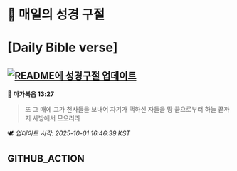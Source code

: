 # 🙏 매일의 성경 구절
# [Daily Bible verse]
## [![README에 성경구절 업데이트](https://github.com/DONGSUKA/first_test/actions/workflows/update-readme-bible.yml/badge.svg)](https://github.com/DONGSUKA/first_test/actions/workflows/update-readme-bible.yml)
<!-- START_BIBLE_VERSE -->
📖 **마가복음 13:27**
> 또 그 때에 그가 천사들을 보내어 자기가 택하신 자들을 땅 끝으로부터 하늘 끝까지 사방에서 모으리라

🕊️ _업데이트 시각: 2025-10-01 16:46:39 KST_
  <!-- END_BIBLE_VERSE -->
## GITHUB_ACTION
